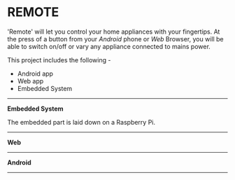 # REMOTE

'Remote' will let you control your home appliances with your fingertips. At the press of a button from your *Android* phone or *Web* Browser, you will be able to switch on/off or vary any appliance connected to mains power.

This project includes the following -
* Android app
* Web app
* Embedded System
---
**Embedded System**

The embedded part is laid down on a Raspberry Pi.

---

**Web**

---

**Android**

---

